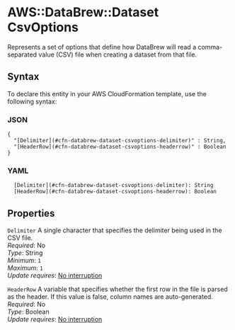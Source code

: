 # AWS::DataBrew::Dataset CsvOptions<a name="aws-properties-databrew-dataset-csvoptions"></a>

Represents a set of options that define how DataBrew will read a comma\-separated value \(CSV\) file when creating a dataset from that file\.

## Syntax<a name="aws-properties-databrew-dataset-csvoptions-syntax"></a>

To declare this entity in your AWS CloudFormation template, use the following syntax:

### JSON<a name="aws-properties-databrew-dataset-csvoptions-syntax.json"></a>

```
{
  "[Delimiter](#cfn-databrew-dataset-csvoptions-delimiter)" : String,
  "[HeaderRow](#cfn-databrew-dataset-csvoptions-headerrow)" : Boolean
}
```

### YAML<a name="aws-properties-databrew-dataset-csvoptions-syntax.yaml"></a>

```
  [Delimiter](#cfn-databrew-dataset-csvoptions-delimiter): String
  [HeaderRow](#cfn-databrew-dataset-csvoptions-headerrow): Boolean
```

## Properties<a name="aws-properties-databrew-dataset-csvoptions-properties"></a>

`Delimiter` <a name="cfn-databrew-dataset-csvoptions-delimiter"></a>
A single character that specifies the delimiter being used in the CSV file\.  
_Required_: No  
_Type_: String  
_Minimum_: `1`  
_Maximum_: `1`  
_Update requires_: [No interruption](https://docs.aws.amazon.com/AWSCloudFormation/latest/UserGuide/using-cfn-updating-stacks-update-behaviors.html#update-no-interrupt)

`HeaderRow` <a name="cfn-databrew-dataset-csvoptions-headerrow"></a>
A variable that specifies whether the first row in the file is parsed as the header\. If this value is false, column names are auto\-generated\.  
_Required_: No  
_Type_: Boolean  
_Update requires_: [No interruption](https://docs.aws.amazon.com/AWSCloudFormation/latest/UserGuide/using-cfn-updating-stacks-update-behaviors.html#update-no-interrupt)

